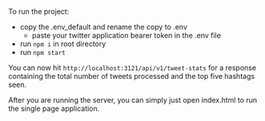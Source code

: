 To run the project:

* copy the .env_default and rename the copy to .env
    * paste your twitter application bearer token in the .env file
* run `npm i` in root directory
* run `npm start`

You can now hit `http://localhost:3121/api/v1/tweet-stats` for a response containing the total number of tweets processed and the top five hashtags seen.

After you are running the server, you can simply just open index.html to run the single page application.
